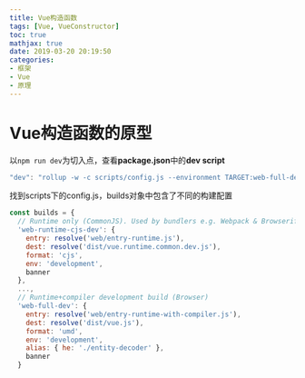 ```yaml
---
title: Vue构造函数
tags: [Vue, VueConstructor]
toc: true
mathjax: true
date: 2019-03-20 20:19:50
categories:
- 框架
- Vue
- 原理
---
```


# Vue构造函数的原型

以`npm run dev`为切入点，查看**package.json**中的**dev script**

```javascript
"dev": "rollup -w -c scripts/config.js --environment TARGET:web-full-dev"
```

找到scripts下的config.js，builds对象中包含了不同的构建配置

```javascript
const builds = {
  // Runtime only (CommonJS). Used by bundlers e.g. Webpack & Browserify
  'web-runtime-cjs-dev': {
    entry: resolve('web/entry-runtime.js'),
    dest: resolve('dist/vue.runtime.common.dev.js'),
    format: 'cjs',
    env: 'development',
    banner
  },
  ...,
  // Runtime+compiler development build (Browser)
  'web-full-dev': {
    entry: resolve('web/entry-runtime-with-compiler.js'),
    dest: resolve('dist/vue.js'),
    format: 'umd',
    env: 'development',
    alias: { he: './entity-decoder' },
    banner
  }
```